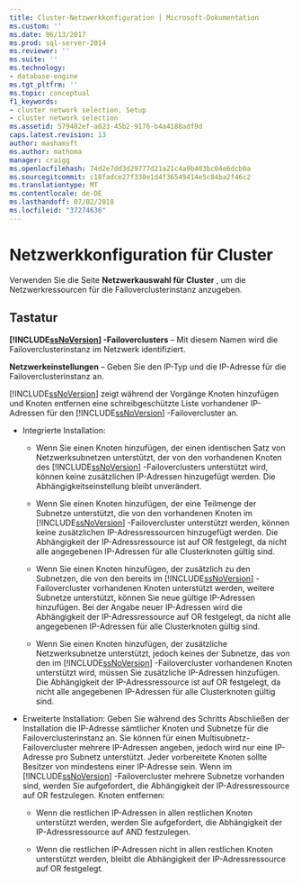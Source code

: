 ```yaml
---
title: Cluster-Netzwerkkonfiguration | Microsoft-Dokumentation
ms.custom: ''
ms.date: 06/13/2017
ms.prod: sql-server-2014
ms.reviewer: ''
ms.suite: ''
ms.technology:
- database-engine
ms.tgt_pltfrm: ''
ms.topic: conceptual
f1_keywords:
- cluster network selection, Setup
- cluster network selection
ms.assetid: 579482ef-a023-45b2-9176-b4a4188adf9d
caps.latest.revision: 13
author: mashamsft
ms.author: mathoma
manager: craigg
ms.openlocfilehash: 74d2e7dd3d29777d21a21c4a9b403bc04e6dcb0a
ms.sourcegitcommit: c18fadce27f330e1d4f36549414e5c84ba2f46c2
ms.translationtype: MT
ms.contentlocale: de-DE
ms.lasthandoff: 07/02/2018
ms.locfileid: "37274636"
---
```

# <a name="cluster-network-configuration"></a>Netzwerkkonfiguration für Cluster
  Verwenden Sie die Seite **Netzwerkauswahl für Cluster** , um die Netzwerkressourcen für die Failoverclusterinstanz anzugeben.  
  
## <a name="options"></a>Tastatur  
 **[!INCLUDE[ssNoVersion](../../includes/ssnoversion-md.md)] -Failoverclusters** – Mit diesem Namen wird die Failoverclusterinstanz im Netzwerk identifiziert.  
  
 **Netzwerkeinstellungen** – Geben Sie den IP-Typ und die IP-Adresse für die Failoverclusterinstanz an.  
  
 [!INCLUDE[ssNoVersion](../../includes/ssnoversion-md.md)] zeigt während der Vorgänge Knoten hinzufügen und Knoten entfernen eine schreibgeschützte Liste vorhandener IP-Adressen für den [!INCLUDE[ssNoVersion](../../includes/ssnoversion-md.md)] -Failovercluster an.  
  
-   Integrierte Installation:  
  
    -   Wenn Sie einen Knoten hinzufügen, der einen identischen Satz von Netzwerksubnetzen unterstützt, der von den vorhandenen Knoten des [!INCLUDE[ssNoVersion](../../includes/ssnoversion-md.md)] -Failoverclusters unterstützt wird, können keine zusätzlichen IP-Adressen hinzugefügt werden. Die Abhängigkeitseinstellung bleibt unverändert.  
  
    -   Wenn Sie einen Knoten hinzufügen, der eine Teilmenge der Subnetze unterstützt, die von den vorhandenen Knoten im [!INCLUDE[ssNoVersion](../../includes/ssnoversion-md.md)] -Failovercluster unterstützt werden, können keine zusätzlichen IP-Adressressourcen hinzugefügt werden. Die Abhängigkeit der IP-Adressressource ist auf OR festgelegt, da nicht alle angegebenen IP-Adressen für alle Clusterknoten gültig sind.  
  
    -   Wenn Sie einen Knoten hinzufügen, der zusätzlich zu den Subnetzen, die von den bereits im [!INCLUDE[ssNoVersion](../../includes/ssnoversion-md.md)] -Failovercluster vorhandenen Knoten unterstützt werden, weitere Subnetze unterstützt, können Sie neue gültige IP-Adressen hinzufügen. Bei der Angabe neuer IP-Adressen wird die Abhängigkeit der IP-Adressressource auf OR festgelegt, da nicht alle angegebenen IP-Adressen für alle Clusterknoten gültig sind.  
  
    -   Wenn Sie einen Knoten hinzufügen, der zusätzliche Netzwerksubnetze unterstützt, jedoch keines der Subnetze, das von den im [!INCLUDE[ssNoVersion](../../includes/ssnoversion-md.md)] -Failovercluster vorhandenen Knoten unterstützt wird, müssen Sie zusätzliche IP-Adressen hinzufügen. Die Abhängigkeit der IP-Adressressource ist auf OR festgelegt, da nicht alle angegebenen IP-Adressen für alle Clusterknoten gültig sind.  
  
-   Erweiterte Installation: Geben Sie während des Schritts Abschließen der Installation die IP-Adresse sämtlicher Knoten und Subnetze für die Failoverclusterinstanz an. Sie können für einen Multisubnetz-Failovercluster mehrere IP-Adressen angeben, jedoch wird nur eine IP-Adresse pro Subnetz unterstützt. Jeder vorbereitete Knoten sollte Besitzer von mindestens einer IP-Adresse sein. Wenn im [!INCLUDE[ssNoVersion](../../includes/ssnoversion-md.md)] -Failovercluster mehrere Subnetze vorhanden sind, werden Sie aufgefordert, die Abhängigkeit der IP-Adressressource auf OR festzulegen. Knoten entfernen:  
  
    -   Wenn die restlichen IP-Adressen in allen restlichen Knoten unterstützt werden, werden Sie aufgefordert, die Abhängigkeit der IP-Adressressource auf AND festzulegen.  
  
    -   Wenn die restlichen IP-Adressen nicht in allen restlichen Knoten unterstützt werden, bleibt die Abhängigkeit der IP-Adressressource auf OR festgelegt.  
  
  
